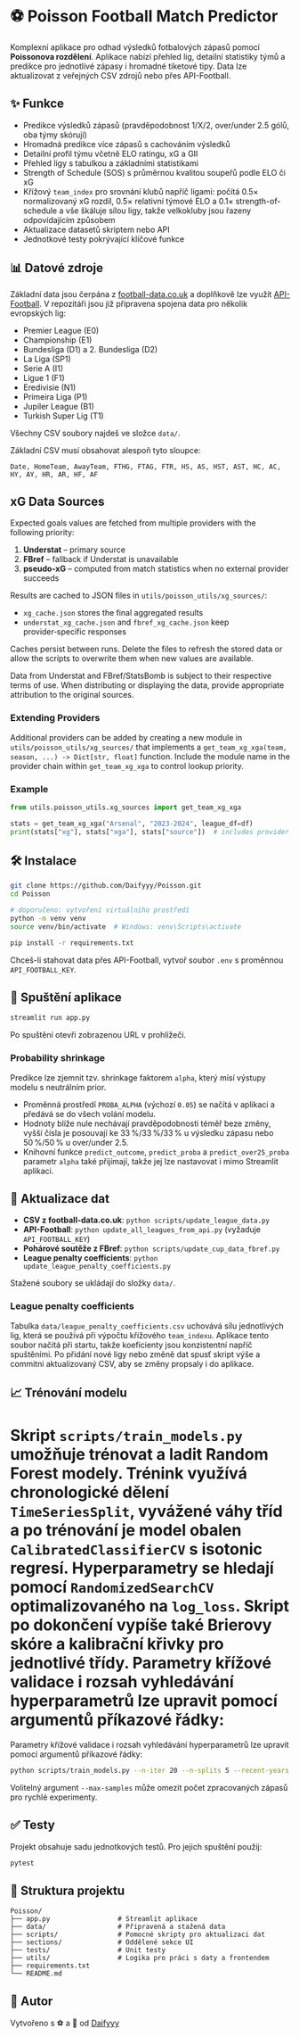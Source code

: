 # ⚽ Poisson Football Match Predictor

Komplexní aplikace pro odhad výsledků fotbalových zápasů pomocí **Poissonova rozdělení**. Aplikace nabízí přehled lig, detailní statistiky týmů a predikce pro jednotlivé zápasy i hromadné tiketové tipy. Data lze aktualizovat z veřejných CSV zdrojů nebo přes API-Football.

## ✨ Funkce
- Predikce výsledků zápasů (pravděpodobnost 1/X/2, over/under 2.5 gólů, oba týmy skórují)
- Hromadná predikce více zápasů s cachováním výsledků
- Detailní profil týmu včetně ELO ratingu, xG a GII
- Přehled ligy s tabulkou a základními statistikami
- Strength of Schedule (SOS) s průměrnou kvalitou soupeřů podle ELO či xG
- Křížový `team_index` pro srovnání klubů napříč ligami: počítá 0.5× normalizovaný xG rozdíl, 0.5× relativní týmové ELO a 0.1× strength-of-schedule a vše škáluje sílou ligy, takže velkokluby jsou řazeny odpovídajícím způsobem
- Aktualizace datasetů skriptem nebo API
- Jednotkové testy pokrývající klíčové funkce

## 📊 Datové zdroje
Základní data jsou čerpána z [football-data.co.uk](https://www.football-data.co.uk/) a doplňkově lze využít [API-Football](https://www.api-football.com/). V repozitáři jsou již připravena spojena data pro několik evropských lig:

- Premier League (E0)
- Championship (E1)
- Bundesliga (D1) a 2. Bundesliga (D2)
- La Liga (SP1)
- Serie A (I1)
- Ligue 1 (F1)
- Eredivisie (N1)
- Primeira Liga (P1)
- Jupiler League (B1)
- Turkish Super Lig (T1)

Všechny CSV soubory najdeš ve složce `data/`.

Základní CSV musí obsahovat alespoň tyto sloupce:

```
Date, HomeTeam, AwayTeam, FTHG, FTAG, FTR, HS, AS, HST, AST, HC, AC, HY, AY, HR, AR, HF, AF
```

## xG Data Sources

Expected goals values are fetched from multiple providers with the following
priority:

1. **Understat** – primary source
2. **FBref** – fallback if Understat is unavailable
3. **pseudo‑xG** – computed from match statistics when no external provider
   succeeds

Results are cached to JSON files in `utils/poisson_utils/xg_sources/`:

- `xg_cache.json` stores the final aggregated results
- `understat_xg_cache.json` and `fbref_xg_cache.json` keep provider‑specific
  responses

Caches persist between runs. Delete the files to refresh the stored data or
allow the scripts to overwrite them when new values are available.

Data from Understat and FBref/StatsBomb is subject to their respective terms of
use. When distributing or displaying the data, provide appropriate attribution
to the original sources.

### Extending Providers

Additional providers can be added by creating a new module in
`utils/poisson_utils/xg_sources/` that implements a
`get_team_xg_xga(team, season, ...) -> Dict[str, float]` function. Include the
module name in the provider chain within `get_team_xg_xga` to control lookup
priority.

### Example

```python
from utils.poisson_utils.xg_sources import get_team_xg_xga

stats = get_team_xg_xga("Arsenal", "2023-2024", league_df=df)
print(stats["xg"], stats["xga"], stats["source"])  # includes provider name
```

## 🛠️ Instalace

```bash
git clone https://github.com/Daifyyy/Poisson.git
cd Poisson

# doporučeno: vytvoření virtuálního prostředí
python -m venv venv
source venv/bin/activate  # Windows: venv\Scripts\activate

pip install -r requirements.txt
```

Chceš-li stahovat data přes API-Football, vytvoř soubor `.env` s proměnnou `API_FOOTBALL_KEY`.

## 🚀 Spuštění aplikace

```bash
streamlit run app.py
```

Po spuštění otevři zobrazenou URL v prohlížeči.

### Probability shrinkage

Predikce lze zjemnit tzv. shrinkage faktorem `alpha`, který mísí výstupy
modelu s neutrálním prior.

- Proměnná prostředí `PROBA_ALPHA` (výchozí `0.05`) se načítá v aplikaci a
  předává se do všech volání modelu.
- Hodnoty blíže nule nechávají pravděpodobnosti téměř beze změny, vyšší čísla
  je posouvají ke 33 %/33 %/33 % u výsledku zápasu nebo 50 %/50 % u over/under
  2.5.
- Knihovní funkce `predict_outcome`, `predict_proba` a `predict_over25_proba`
  parametr `alpha` také přijímají, takže jej lze nastavovat i mimo
  Streamlit aplikaci.

## 🔄 Aktualizace dat
- **CSV z football-data.co.uk**: `python scripts/update_league_data.py`
- **API-Football**: `python update_all_leagues_from_api.py` (vyžaduje `API_FOOTBALL_KEY`)
- **Pohárové soutěže z FBref**: `python scripts/update_cup_data_fbref.py`
- **League penalty coefficients**: `python update_league_penalty_coefficients.py`

Stažené soubory se ukládají do složky `data/`.

### League penalty coefficients
Tabulka `data/league_penalty_coefficients.csv` uchovává sílu jednotlivých lig,
která se používá při výpočtu křížového `team_indexu`. Aplikace tento soubor
načítá při startu, takže koeficienty jsou konzistentní napříč spuštěními.
Po přidání nové ligy nebo změně dat spusť skript výše a commitni aktualizovaný
CSV, aby se změny propsaly i do aplikace.

## 📈 Trénování modelu
Skript `scripts/train_models.py` umožňuje trénovat a ladit Random Forest modely.
Trénink využívá chronologické dělení `TimeSeriesSplit`, vyvážené váhy tříd a
po trénování je model obalen `CalibratedClassifierCV` s isotonic regresí.
Hyperparametry se hledají pomocí `RandomizedSearchCV` optimalizovaného na
`log_loss`. Skript po dokončení vypíše také Brierovy skóre a kalibrační křivky
pro jednotlivé třídy. Parametry křížové validace i rozsah vyhledávání
hyperparametrů lze upravit pomocí argumentů příkazové řádky:
=======
Parametry křížové validace i rozsah vyhledávání hyperparametrů lze upravit
pomocí argumentů příkazové řádky:

```bash
python scripts/train_models.py --n-iter 20 --n-splits 5 --recent-years 2
```

Volitelný argument `--max-samples` může omezit počet zpracovaných zápasů pro
rychlé experimenty.

## ✅ Testy

Projekt obsahuje sadu jednotkových testů. Pro jejich spuštění použij:

```bash
pytest
```

## 📁 Struktura projektu

```
Poisson/
├── app.py                 # Streamlit aplikace
├── data/                  # Připravená a stažená data
├── scripts/               # Pomocné skripty pro aktualizaci dat
├── sections/              # Oddělené sekce UI
├── tests/                 # Unit testy
├── utils/                 # Logika pro práci s daty a frontendem
├── requirements.txt
└── README.md
```

## 📌 Autor
Vytvořeno s ⚽ a 🧠 od [Daifyyy](https://github.com/Daifyyy)
